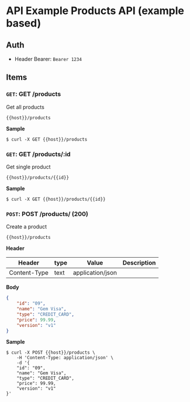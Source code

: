 # API Example Products API (example based)

## Auth
- Header Bearer: `Bearer 1234`

## Items
### `GET`: GET /products
Get all products

`{{host}}/products`

**Sample**
```shell
$ curl -X GET {{host}}/products
```

### `GET`: GET /products/:id
Get single product

`{{host}}/products/{{id}}`

**Sample**
```shell
$ curl -X GET {{host}}/products/{{id}}
```

### `POST`: POST /products/ (200)
Create a product

`{{host}}/products`

**Header**

| Header | type | Value | Description |
| --- | --- | --- | --- |
| Content-Type | text | application/json |  |

**Body**
```json
{
    "id": "09",
    "name": "Gem Visa",
    "type": "CREDIT_CARD",
    "price": 99.99,
    "version": "v1"
}
```

**Sample**
```shell
$ curl -X POST {{host}}/products \
    -H 'Content-Type: application/json' \
    -d '{
    "id": "09",
    "name": "Gem Visa",
    "type": "CREDIT_CARD",
    "price": 99.99,
    "version": "v1"
}'
```

